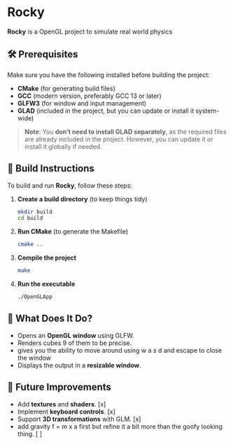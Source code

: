 # Rocky  

**Rocky** is a OpenGL project to simulate real world physics

## 🛠 Prerequisites  

Make sure you have the following installed before building the project:  

- **CMake** (for generating build files)  
- **GCC** (modern version, preferably GCC 13 or later)  
- **GLFW3** (for window and input management)  
- **GLAD** (included in the project, but you can update or install it system-wide)  

> **Note**: You **don’t need to install GLAD separately**, as the required files are already included in the project. However, you can update it or install it globally if needed.  

## 🔧 Build Instructions  

To build and run **Rocky**, follow these steps:  

1. **Create a build directory** (to keep things tidy)  
    ```bash
    mkdir build
    cd build
    ```

2. **Run CMake** (to generate the Makefile)  
    ```bash
    cmake ..
    ```

3. **Compile the project**  
    ```bash
    make
    ```

4. **Run the executable**  
    ```bash
    ./OpenGLApp
    ```

## 📌 What Does It Do?  

- Opens an **OpenGL window** using GLFW.  
- Renders cubes 9 of them to be precise.
- gives you the ability to move around using w a s d and escape to close the window
- Displays the output in a **resizable window**.  

## 🚀 Future Improvements  

- Add **textures** and **shaders**. [x] 
- Implement **keyboard controls**. [x] 
- Support **3D transformations** with GLM. [x]
- add gravity f = m x a first but refine it a bit more than the goofy looking thing. [ ]  


